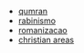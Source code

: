 
- [qumran](qumran.pdf)
- [rabinismo](rabinismo.pdf)
- [romanizacao](romanizacao.pdf)
- [christian areas](christian_areas.png)